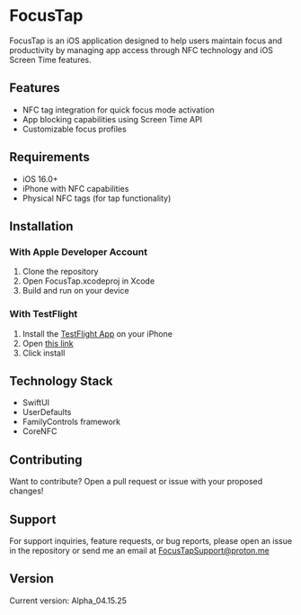 # FocusTap

FocusTap is an iOS application designed to help users maintain focus and productivity by managing app access through NFC technology and iOS Screen Time features.

## Features

- NFC tag integration for quick focus mode activation
- App blocking capabilities using Screen Time API
- Customizable focus profiles

## Requirements

- iOS 16.0+
- iPhone with NFC capabilities
- Physical NFC tags (for tap functionality)

## Installation

### With Apple Developer Account
1. Clone the repository
2. Open FocusTap.xcodeproj in Xcode
3. Build and run on your device

### With TestFlight
1. Install the [TestFlight App](https://apps.apple.com/us/app/testflight/id899247664) on your iPhone
2. Open [this link](https://testflight.apple.com/join/fq5z2vXS)
3. Click install

## Technology Stack

- SwiftUI
- UserDefaults
- FamilyControls framework
- CoreNFC

## Contributing

Want to contribute? Open a pull request or issue with your proposed changes!

## Support

For support inquiries, feature requests, or bug reports, please open an issue in the repository or send me an email at FocusTapSupport@proton.me

## Version

Current version: Alpha_04.15.25
